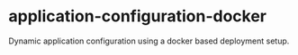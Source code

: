# application-configuration-docker
Dynamic application configuration using a docker based deployment setup.
